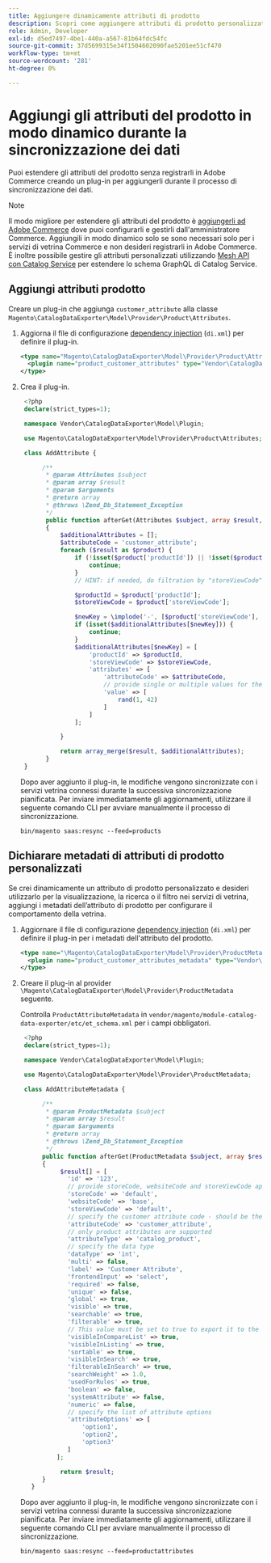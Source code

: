 ```yaml
---
title: Aggiungere dinamicamente attributi di prodotto
description: Scopri come aggiungere attributi di prodotto personalizzati ai feed di esportazione dei dati in modo dinamico durante il processo di sincronizzazione dei dati.
role: Admin, Developer
exl-id: d5ed7497-4be1-440a-a567-81b64fdc54fc
source-git-commit: 37d5699315e34f1504602090fae5201ee51cf470
workflow-type: tm+mt
source-wordcount: '281'
ht-degree: 0%

---
```


# Aggiungi gli attributi del prodotto in modo dinamico durante la sincronizzazione dei dati

Puoi estendere gli attributi del prodotto senza registrarli in Adobe Commerce creando un plug-in per aggiungerli durante il processo di sincronizzazione dei dati.

>[!NOTE]
>
>Il modo migliore per estendere gli attributi del prodotto è [aggiungerli ad Adobe Commerce](extensibility-and-customizations.md#add-product-attributes-to-adobe-commerce) dove puoi configurarli e gestirli dall&#39;amministratore Commerce. Aggiungili in modo dinamico solo se sono necessari solo per i servizi di vetrina Commerce e non desideri registrarli in Adobe Commerce. È inoltre possibile gestire gli attributi personalizzati utilizzando [Mesh API con Catalog Service](../catalog-service/mesh.md) per estendere lo schema GraphQL di Catalog Service.

## Aggiungi attributi prodotto

Creare un plug-in che aggiunga `customer_attribute` alla classe `Magento\CatalogDataExporter\Model\Provider\Product\Attributes`.

1. Aggiorna il file di configurazione [dependency injection](https://developer.adobe.com/commerce/php/development/build/dependency-injection-file/) (`di.xml`) per definire il plug-in.

   ```xml
   <type name="Magento\CatalogDataExporter\Model\Provider\Product\Attributes">
     <plugin name="product_customer_attributes" type="Vendor\CatalogDataExporter\Model\Plugin\AddAttribute"/>
   </type>
   ```

1. Crea il plug-in.

   ```php
    <?php
    declare(strict_types=1);
   
    namespace Vendor\CatalogDataExporter\Model\Plugin;
   
    use Magento\CatalogDataExporter\Model\Provider\Product\Attributes;
   
    class AddAttribute {
   
         /**
          * @param Attributes $subject
          * @param array $result
          * @param $arguments
          * @return array
          * @throws \Zend_Db_Statement_Exception
          */
          public function afterGet(Attributes $subject, array $result, $arguments): array
          {
              $additionalAttributes = [];
              $attributeCode = 'customer_attribute';
              foreach ($result as $product) {
                  if (!isset($product['productId']) || !isset($product['storeViewCode'])) {
                      continue;
                  }
                  // HINT: if needed, do filtration by "storeViewCode" and or "productId"
   
                  $productId = $product['productId'];
                  $storeViewCode = $product['storeViewCode'];
   
                  $newKey = \implode('-', [$product['storeViewCode'], $product['productId'], $attributeCode]);
                  if (isset($additionalAttributes[$newKey])) {
                      continue;
                  }
                  $additionalAttributes[$newKey] = [
                      'productId' => $productId,
                      'storeViewCode' => $storeViewCode,
                      'attributes' => [
                          'attributeCode' => $attributeCode,
                          // provide single or multiple values for the attribute
                          'value' => [
                              rand(1, 42)
                          ]
                      ]
                  ];
   
              }
   
              return array_merge($result, $additionalAttributes);
          }
    }
   ```

   Dopo aver aggiunto il plug-in, le modifiche vengono sincronizzate con i servizi vetrina connessi durante la successiva sincronizzazione pianificata. Per inviare immediatamente gli aggiornamenti, utilizzare il seguente comando CLI per avviare manualmente il processo di sincronizzazione.

   ```
   bin/magento saas:resync --feed=products
   ```

## Dichiarare metadati di attributi di prodotto personalizzati

Se crei dinamicamente un attributo di prodotto personalizzato e desideri utilizzarlo per la visualizzazione, la ricerca o il filtro nei servizi di vetrina, aggiungi i metadati dell’attributo di prodotto per configurare il comportamento della vetrina.

1. Aggiornare il file di configurazione [dependency injection](https://developer.adobe.com/commerce/php/development/build/dependency-injection-file/) (`di.xml`) per definire il plug-in per i metadati dell&#39;attributo del prodotto.

   ```xml
   <type name="\Magento\CatalogDataExporter\Model\Provider\ProductMetadata">
     <plugin name="product_customer_attributes_metadata" type="Vendor\CatalogDataExporter\Model\Plugin\AddAttributeMetadata"/>
   </type>
   ```

1. Creare il plug-in al provider `\Magento\CatalogDataExporter\Model\Provider\ProductMetadata` seguente.

   Controlla `ProductAttributeMetadata` in `vendor/magento/module-catalog-data-exporter/etc/et_schema.xml` per i campi obbligatori.

   ```php
    <?php
    declare(strict_types=1);
   
    namespace Vendor\CatalogDataExporter\Model\Plugin;
   
    use Magento\CatalogDataExporter\Model\Provider\ProductMetadata;
   
    class AddAttributeMetadata {
   
         /**
          * @param ProductMetadata $subject
          * @param array $result
          * @param $arguments
          * @return array
          * @throws \Zend_Db_Statement_Exception
          */
         public function afterGet(ProductMetadata $subject, array $result, $arguments): array
         {
              $result[] = [
                'id' => '123',
                // provide storeCode, websiteCode and storeViewCode applicable for your AC instance
                'storeCode' => 'default',
                'websiteCode' => 'base',
                'storeViewCode' => 'default',
                // specify the customer attribute code - should be the same as used in the products attributes plugin
                'attributeCode' => 'customer_attribute',
                // only product attributes are supported
                'attributeType' => 'catalog_product',
                // specify the data type
                'dataType' => 'int',
                'multi' => false,
                'label' => 'Customer Attribute',
                'frontendInput' => 'select',
                'required' => false,
                'unique' => false,
                'global' => true,
                'visible' => true,
                'searchable' => true,
                'filterable' => true,
                // This value must be set to true to export it to the storefront services
                'visibleInCompareList' => true,
                'visibleInListing' => true,
                'sortable' => true,
                'visibleInSearch' => true,
                'filterableInSearch' => true,
                'searchWeight' => 1.0,
                'usedForRules' => true,
                'boolean' => false,
                'systemAttribute' => false,
                'numeric' => false,
                // specify the list of attribute options
                'attributeOptions' => [
                    'option1',
                    'option2',
                    'option3'
                ]
             ];
   
              return $result;
         }
      }
   ```

   Dopo aver aggiunto il plug-in, le modifiche vengono sincronizzate con i servizi vetrina connessi durante la successiva sincronizzazione pianificata. Per inviare immediatamente gli aggiornamenti, utilizzare il seguente comando CLI per avviare manualmente il processo di sincronizzazione.

   ```
   bin/magento saas:resync --feed=productattributes
   ```

